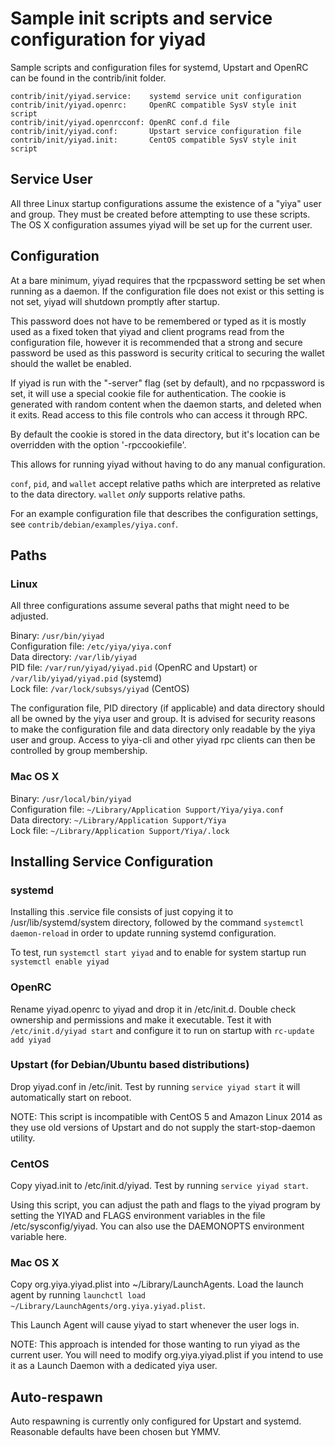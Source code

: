 Sample init scripts and service configuration for yiyad
==========================================================

Sample scripts and configuration files for systemd, Upstart and OpenRC
can be found in the contrib/init folder.

    contrib/init/yiyad.service:    systemd service unit configuration
    contrib/init/yiyad.openrc:     OpenRC compatible SysV style init script
    contrib/init/yiyad.openrcconf: OpenRC conf.d file
    contrib/init/yiyad.conf:       Upstart service configuration file
    contrib/init/yiyad.init:       CentOS compatible SysV style init script

Service User
---------------------------------

All three Linux startup configurations assume the existence of a "yiya" user
and group.  They must be created before attempting to use these scripts.
The OS X configuration assumes yiyad will be set up for the current user.

Configuration
---------------------------------

At a bare minimum, yiyad requires that the rpcpassword setting be set
when running as a daemon.  If the configuration file does not exist or this
setting is not set, yiyad will shutdown promptly after startup.

This password does not have to be remembered or typed as it is mostly used
as a fixed token that yiyad and client programs read from the configuration
file, however it is recommended that a strong and secure password be used
as this password is security critical to securing the wallet should the
wallet be enabled.

If yiyad is run with the "-server" flag (set by default), and no rpcpassword is set,
it will use a special cookie file for authentication. The cookie is generated with random
content when the daemon starts, and deleted when it exits. Read access to this file
controls who can access it through RPC.

By default the cookie is stored in the data directory, but it's location can be overridden
with the option '-rpccookiefile'.

This allows for running yiyad without having to do any manual configuration.

`conf`, `pid`, and `wallet` accept relative paths which are interpreted as
relative to the data directory. `wallet` *only* supports relative paths.

For an example configuration file that describes the configuration settings,
see `contrib/debian/examples/yiya.conf`.

Paths
---------------------------------

### Linux

All three configurations assume several paths that might need to be adjusted.

Binary:              `/usr/bin/yiyad`  
Configuration file:  `/etc/yiya/yiya.conf`  
Data directory:      `/var/lib/yiyad`  
PID file:            `/var/run/yiyad/yiyad.pid` (OpenRC and Upstart) or `/var/lib/yiyad/yiyad.pid` (systemd)  
Lock file:           `/var/lock/subsys/yiyad` (CentOS)  

The configuration file, PID directory (if applicable) and data directory
should all be owned by the yiya user and group.  It is advised for security
reasons to make the configuration file and data directory only readable by the
yiya user and group.  Access to yiya-cli and other yiyad rpc clients
can then be controlled by group membership.

### Mac OS X

Binary:              `/usr/local/bin/yiyad`  
Configuration file:  `~/Library/Application Support/Yiya/yiya.conf`  
Data directory:      `~/Library/Application Support/Yiya`  
Lock file:           `~/Library/Application Support/Yiya/.lock`  

Installing Service Configuration
-----------------------------------

### systemd

Installing this .service file consists of just copying it to
/usr/lib/systemd/system directory, followed by the command
`systemctl daemon-reload` in order to update running systemd configuration.

To test, run `systemctl start yiyad` and to enable for system startup run
`systemctl enable yiyad`

### OpenRC

Rename yiyad.openrc to yiyad and drop it in /etc/init.d.  Double
check ownership and permissions and make it executable.  Test it with
`/etc/init.d/yiyad start` and configure it to run on startup with
`rc-update add yiyad`

### Upstart (for Debian/Ubuntu based distributions)

Drop yiyad.conf in /etc/init.  Test by running `service yiyad start`
it will automatically start on reboot.

NOTE: This script is incompatible with CentOS 5 and Amazon Linux 2014 as they
use old versions of Upstart and do not supply the start-stop-daemon utility.

### CentOS

Copy yiyad.init to /etc/init.d/yiyad. Test by running `service yiyad start`.

Using this script, you can adjust the path and flags to the yiyad program by
setting the YIYAD and FLAGS environment variables in the file
/etc/sysconfig/yiyad. You can also use the DAEMONOPTS environment variable here.

### Mac OS X

Copy org.yiya.yiyad.plist into ~/Library/LaunchAgents. Load the launch agent by
running `launchctl load ~/Library/LaunchAgents/org.yiya.yiyad.plist`.

This Launch Agent will cause yiyad to start whenever the user logs in.

NOTE: This approach is intended for those wanting to run yiyad as the current user.
You will need to modify org.yiya.yiyad.plist if you intend to use it as a
Launch Daemon with a dedicated yiya user.

Auto-respawn
-----------------------------------

Auto respawning is currently only configured for Upstart and systemd.
Reasonable defaults have been chosen but YMMV.
